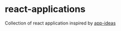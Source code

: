 # react-applications
Collection of react application inspired by [app-ideas](https://github.com/florinpop17/app-ideas)

